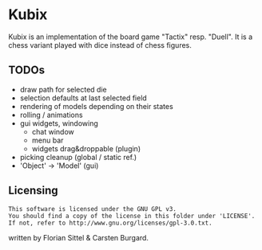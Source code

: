 
# Kubix #


Kubix is an implementation of the board game "Tactix" resp. "Duell".
It is a chess variant played with dice instead of chess figures.

## TODOs ##

* draw path for selected die
* selection defaults at last selected field
* rendering of models depending on their states
* rolling / animations
* gui widgets, windowing
  * chat window
  * menu bar
  * widgets drag&droppable (plugin)
* picking cleanup (global / static ref.)
* 'Object' -> 'Model' (gui)



## Licensing ##
    This software is licensed under the GNU GPL v3.
    You should find a copy of the license in this folder under 'LICENSE'.
    If not, refer to http://www.gnu.org/licenses/gpl-3.0.txt.


written by Florian Sittel & Carsten Burgard.

